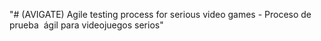"# (AVIGATE) Agile testing process for serious video games - Proceso de prueba  ágil para videojuegos serios" 

